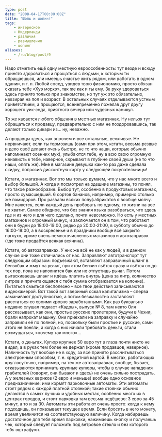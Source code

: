 ```yaml
---
type: post
date: "2008-04-17T00:00:00Z"
title: "Шопы и шопинг"
tags:
    - интересное
    - Нидерланды
    - различия
    - размышления
    - шопинг
aliases:
    - /ru/blog/post/9
---
```


Надо отметить ещё одну местную евроособенность: тут везде и всюду принято здороваться и прощаться с людьми, к которым ты обращаешься, или имеешь счастье жить рядом, или работать в одном здании, и т. п. Любой сосед, увидев твою физиономию, просто обязан сказать тебе «Хуэ морхэ», так же как и ты ему. За руку здороваться здесь принято только при знакомстве, но тут уж это обязательно, невзирая на пол и возраст. В остальных случаях отделываются устным приветствием, а прощаются, всенепременно пожелав друг другу хорошего уик-энда, приятного вечера или чудесных каникул.

<!--more-->

То же касается любого общения в местных магазинах. Ну нельзя тут обращаться к продавцу, предварительно с ним не поздоровавшись, так делают только дикари из… ну, неважно.

А продавцы здесь, как впрочем и все остальные, вежливые. Не нервничают, если ты тормозишь (сами при этом, кстати, весьма резвые и дело своё делают очень быстро, не то что наши, которые обычно напоминают осенних мух), улыбаются тебе, ну а всю свою огромную ненависть к тебе, наверное, скрывают в глубине своей души (не то что наши, опять же). Мне в магазине девушка как-то раз даже сделала скидку, попросив дисконтную карту у следующей покупательницы!

Кстати, о магазинах. Вот это мы только думаем, что у нас много всего и выбор большой. А когда я посмотрел на здешние магазины, то понял, что такое разнообразие. Выбор тут, особенно в продуктовых магазинах, просто сумасшедший. 6 сортов бананов, например, примерно столько же помидоров. Про развалы всяких полуфабрикатов я вообще молчу. Мне кажется, если каждый день пробовать по одному, то жизни на все не хватит. Самое обидное, что без знания языка разобраться, что здесь где и из чего и для чего сделано, почти невозможно. Но есть у местных магазинов и огромный минус, и заключается он в том, что работают они в будни до 18:00-19:00, редко до 20:00-21:00, в субботу обычно до 16:00-18:00, а в воскресенье и в праздники вообще всё закрыто наглухо, кроме очень немногочисленных магазинов и автозаправок (где тоже продаётся всякая всячина).

Кстати, об автозаправках. У них же всё не как у людей, и в данном случае они тоже отличились от нас. Заправляют автотранспорт тут следующим образом: подъезжают, вставляют заправочный шланг в бензобак и жмут на рычаг, при этом бензин льётся сразу и льётся он до тех пор, пока не наполнится бак или не отпустишь рычаг. Потом вытаскиваешь шланг и идёшь платить внутрь (цена за литр, количество литров и причитающаяся с тебя сумма отображается на колонке). Пытаться смыться бесполезно – все твои действия записываются видеокамерой. Вот такой вот звериный оскал капитализма – сперва заманивают доступностью, а потом безжалостно заставляют расстаться со своими кровно заработанными. Как раз буквально недавно слушал подкаст «Кадры», выпуск № 8, там некто Оля рассказывает, как они, простые русские пролетарии, будучи в Чехии, брали напрокат машину. Они приехали на заправку и случайно заправили её по полной, но, поскольку были простые и русские, сами этого не поняли, а когда с них начали требовать деньги, стали возмущаться, «почему так много»…

Кстати, о деньгах. Купюр крупнее 50 евро тут в глаза почти никто не видел, а в руках тем более не держал (кроме продавцов, наверное). Наличность тут вообще не в ходу, за всё принято рассчитываться электронным способом, т. е. кредитной картой. В местах, работающих круглосуточно, например, на тех же автозаправках, вообще, бывает, отказываются принимать крупные купюры, чтобы в случае нападения грабителей (говорят, они бывают и здесь) не очень сильно пострадать. А у железных евриков (2 евро и меньше) вообще одно основное предназначение: ими кормят парковочные автоматы. Эти автоматы стоят рядом с каждой платной стоянкой; такие стоянки обычно делаются в самых лучших и удобных местах, особенно много их в центрах городов, и стоит парковка там весьма недёшево: 3 евро за 45 минут, а то и за 30. Автоматы эти работают очень просто: когда к нему подходишь, он показывает текущее время. Если бросить в него монету, время увеличится на соответствующую величину. Когда набираешь достаточное для тебя время парковки, нажимаешь кнопку и получаешь чек, который следует положить под ветровое стекло и без которого тебя оштрафуют.
